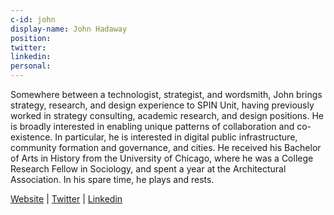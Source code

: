 ```yaml
---
c-id: john
display-name: John Hadaway
position:  
twitter:
linkedin:
personal:
---
```

Somewhere between a technologist, strategist, and wordsmith, John brings strategy, research, and design experience to SPIN Unit, having previously worked in strategy consulting, academic research, and design positions. He is broadly interested in enabling unique patterns of collaboration and co-existence. In particular, he is interested in digital public infrastructure, community formation and governance, and cities. He received his Bachelor of Arts in History from the University of Chicago, where he was a College Research Fellow in Sociology, and spent a year at the Architectural Association. In his spare time, he plays and rests. 

<a class="ul-style" href="http://johnhadaway.com/" target="_blank">Website</a> |
<a class="ul-style" href="https://twitter.com/john___hadaway" target="_blank">Twitter</a> |
<a class="ul-style" href="https://www.linkedin.com/in/john-hadaway-2b6935186" target="_blank">Linkedin</a>